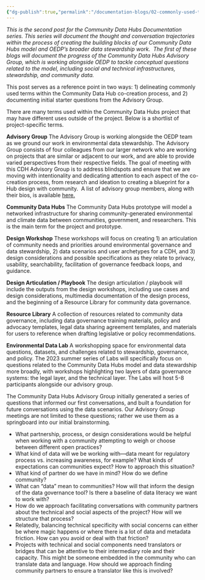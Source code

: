 ```yaml
---
{"dg-publish":true,"permalink":"/documentation-blogs/02-commonly-used-terms-and-starter-questions/"}
---
```



_This is the second post for the Community Data Hubs Documentation series. This series will document the thought and conversation trajectories within the process of creating the building blocks of our Community Data Hubs model and OEDP’s broader data stewardship work.  The first of these blogs will document the progress of the Community Data Hubs Advisory Group, which is working alongside OEDP to tackle conceptual questions related to the model, including social and technical infrastructures, stewardship, and community data._

This post serves as a reference point in two ways: 1) delineating commonly used terms within the Community Data Hub co-creation process, and 2) documenting initial starter questions from the Advisory Group. 

There are many terms used within the Community Data Hubs project that may have different uses outside of the project. Below is a shortlist of project-specific terms. 

**Advisory Group**
The Advisory Group is working alongside the OEDP team as we ground our work in environmental data stewardship. The Advisory Group consists of four colleagues from our larger network who are working on projects that are similar or adjacent to our work, and are able to provide varied perspectives from their respective fields. The goal of meeting with this CDH Advisory Group is to address blindspots and ensure that we are moving with intentionality and dedicating attention to each aspect of the co-creation process, from research and ideation to creating a blueprint for a Hub design with community.  A list of advisory group members, along with their bios, is available [here.](https://oedp-datastewardship.pubpub.org/about)

**Community Data Hubs**
The Community Data Hubs prototype will model a networked infrastructure for sharing community-generated environmental and climate data between communities, government, and researchers. This is the main term for the project and prototype.  

**Design Workshop**
These workshops will focus on creating 1) an articulation of community needs and priorities around environmental governance and data stewardship, 2) data scenarios and user archetypes for a CDH, and 3) design considerations and possible specifications as they relate to privacy, usability, searchability, facilitation of governance feedback loops, and guidance. 

**Design Articulation / Playbook**
The design articulation / playbook will include the outputs from the design workshops, including use cases and design considerations, multimedia documentation of the design process, and the beginning of a Resource Library for community data governance. 

**Resource Library**
A collection of resources related to community data governance, including data governance training materials, policy and advocacy templates, legal data sharing agreement templates, and materials for users to reference when drafting legislative or policy recommendations. 

**Environmental Data Lab** 
A workshopping space for environmental data questions, datasets, and challenges related to stewardship, governance, and policy. The 2023 summer series of Labs will specifically focus on questions related to the Community Data Hubs model and data stewardship more broadly, with workshops highlighting two layers of data governance systems: the legal layer, and the technical layer. The Labs will host 5-8 participants alongside our advisory group. 

The Community Data Hubs Advisory Group initially generated a series of questions that informed our first conversations, and built a foundation for future conversations using the data scenarios. Our Advisory Group meetings are not limited to these questions; rather we use them as a springboard into our initial brainstorming.

- What partnership, process, or design considerations would be helpful when working with a community attempting to weigh or choose between different open practices? 
- What kind of data will we be working with—data meant for regulatory process vs. increasing awareness, for example? What kinds of expectations can communities expect? How to approach this situation? 
- What kind of partner do we have in mind? How do we define community?
- What can “data” mean to communities? How will that inform the design of the data governance tool? Is there a baseline of data literacy we want to work with? 
- How do we approach facilitating conversations with community partners about the technical and social aspects of the project? How will we structure that process?
- Relatedly, balancing technical specificity with social concerns can either be where magic happens or where there is a lot of data and metadata friction. How can you avoid or deal with that friction?
- Projects with technical and social components need translators or bridges that can be attentive to their intermediary role and their capacity. This might be someone embedded in the community who can translate data and language. How should we approach finding community partners to ensure a translator like this is involved?